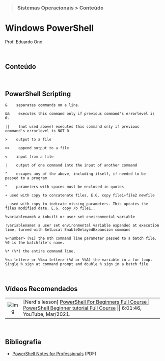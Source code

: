 > ### Sistemas Operacionais > Conteúdo

# Windows PowerShell

Prof. Eduardo Ono

<br>

## Conteúdo

<br>

## PowerShell Scripting

```
&    separates commands on a line.

&&    executes this command only if previous command's errorlevel is 0.

||    (not used above) executes this command only if previous command's errorlevel is NOT 0

>    output to a file

>>    append output to a file

<    input from a file

|    output of one command into the input of another command

^    escapes any of the above, including itself, if needed to be passed to a program

"    parameters with spaces must be enclosed in quotes

+ used with copy to concatenate files. E.G. copy file1+file2 newfile

, used with copy to indicate missing parameters. This updates the files modified date. E.G. copy /b file1,,

%variablename% a inbuilt or user set environmental variable

!variablename! a user set environmental variable expanded at execution time, turned with SetLocal EnableDelayedExpansion command

%<number> (%1) the nth command line parameter passed to a batch file. %0 is the batchfile's name.

%* (%*) the entire command line.

%<a letter> or %%<a letter> (%A or %%A) the variable in a for loop. Single % sign at command prompt and double % sign in a batch file.
```

<br>

## Vídeos Recomendados

|||
| :-: | --- |
| ![img](https://img.youtube.com/vi/UVUd9_k9C6A/default.jpg) | [Nerd's lesson] [PowerShell For Beginners Full Course \| PowerShell Beginner tutorial Full Course](https://www.youtube.com/watch?v=UVUd9_k9C6A) \|\| 6:01:46, YouTube, Mar/2021.

<br>

## Bibliografia

* [PowerShell Notes for Professionals](https://goalkicker.com/PowerShellBook/) (PDF)

<br>
